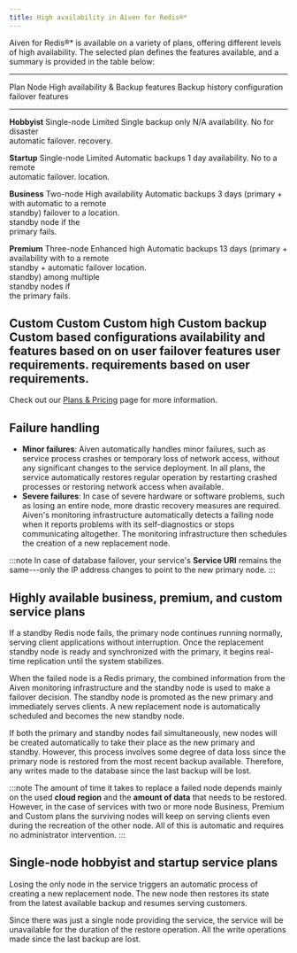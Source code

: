 ```yaml
---
title: High availability in Aiven for Redis®*
---
```


Aiven for Redis®\* is available on a variety of plans, offering
different levels of high availability. The selected plan defines the
features available, and a summary is provided in the table below:

  --------------------------------------------------------------------------------------
  Plan           Node             High availability & Backup features     Backup history
                 configuration    failover features                       
  -------------- ---------------- ------------------- ------------------- --------------
  **Hobbyist**   Single-node      Limited             Single backup only  N/A
                                  availability. No    for disaster        
                                  automatic failover. recovery.           

  **Startup**    Single-node      Limited             Automatic backups   1 day
                                  availability. No    to a remote         
                                  automatic failover. location.           

  **Business**   Two-node         High availability   Automatic backups   3 days
                 (primary +       with automatic      to a remote         
                 standby)         failover to a       location.           
                                  standby node if the                     
                                  primary fails.                          

  **Premium**    Three-node       Enhanced high       Automatic backups   13 days
                 (primary +       availability with   to a remote         
                 standby +        automatic failover  location.           
                 standby)         among multiple                          
                                  standby nodes if                        
                                  the primary fails.                      

  **Custom**     Custom           Custom high         Custom backup       Custom based
                 configurations   availability and    features based on   on user
                                  failover features   user requirements.  requirements
                                  based on user                           
                                  requirements.                           
  --------------------------------------------------------------------------------------

Check out our [Plans & Pricing](https://aiven.io/pricing?product=redis)
page for more information.

## Failure handling

-   **Minor failures**: Aiven automatically handles minor failures, such
    as service process crashes or temporary loss of network access,
    without any significant changes to the service deployment. In all
    plans, the service automatically restores regular operation by
    restarting crashed processes or restoring network access when
    available.
-   **Severe failures**: In case of severe hardware or software
    problems, such as losing an entire node, more drastic recovery
    measures are required. Aiven\'s monitoring infrastructure
    automatically detects a failing node when it reports problems with
    its self-diagnostics or stops communicating altogether. The
    monitoring infrastructure then schedules the creation of a new
    replacement node.

:::note
In case of database failover, your service\'s **Service URI** remains
the same---only the IP address changes to point to the new primary node.
:::

## Highly available business, premium, and custom service plans

If a standby Redis node fails, the primary node continues running
normally, serving client applications without interruption. Once the
replacement standby node is ready and synchronized with the primary, it
begins real-time replication until the system stabilizes.

When the failed node is a Redis primary, the combined information from
the Aiven monitoring infrastructure and the standby node is used to make
a failover decision. The standby node is promoted as the new primary and
immediately serves clients. A new replacement node is automatically
scheduled and becomes the new standby node.

If both the primary and standby nodes fail simultaneously, new nodes
will be created automatically to take their place as the new primary and
standby. However, this process involves some degree of data loss since
the primary node is restored from the most recent backup available.
Therefore, any writes made to the database since the last backup will be
lost.

:::note
The amount of time it takes to replace a failed node depends mainly on
the used **cloud region** and the **amount of data** that needs to be
restored. However, in the case of services with two or more node
Business, Premium and Custom plans the surviving nodes will keep on
serving clients even during the recreation of the other node. All of
this is automatic and requires no administrator intervention.
:::

## Single-node hobbyist and startup service plans

Losing the only node in the service triggers an automatic process of
creating a new replacement node. The new node then restores its state
from the latest available backup and resumes serving customers.

Since there was just a single node providing the service, the service
will be unavailable for the duration of the restore operation. All the
write operations made since the last backup are lost.

